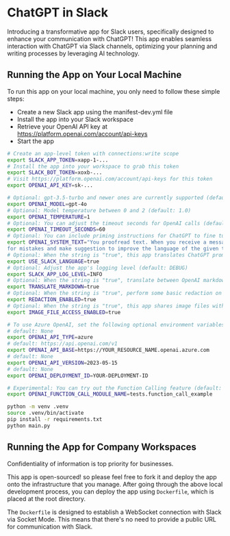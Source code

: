 # ChatGPT in Slack

Introducing a transformative app for Slack users, specifically designed to enhance your communication with ChatGPT! This app enables seamless interaction with ChatGPT via Slack channels, optimizing your planning and writing processes by leveraging AI technology.


## Running the App on Your Local Machine

To run this app on your local machine, you only need to follow these simple steps:

* Create a new Slack app using the manifest-dev.yml file
* Install the app into your Slack workspace
* Retrieve your OpenAI API key at https://platform.openai.com/account/api-keys
* Start the app

```bash
# Create an app-level token with connections:write scope
export SLACK_APP_TOKEN=xapp-1-...
# Install the app into your workspace to grab this token
export SLACK_BOT_TOKEN=xoxb-...
# Visit https://platform.openai.com/account/api-keys for this token
export OPENAI_API_KEY=sk-...

# Optional: gpt-3.5-turbo and newer ones are currently supported (default: gpt-3.5-turbo)
export OPENAI_MODEL=gpt-4o
# Optional: Model temperature between 0 and 2 (default: 1.0)
export OPENAI_TEMPERATURE=1
# Optional: You can adjust the timeout seconds for OpenAI calls (default: 30)
export OPENAI_TIMEOUT_SECONDS=60
# Optional: You can include priming instructions for ChatGPT to fine tune the bot purpose
export OPENAI_SYSTEM_TEXT="You proofread text. When you receive a message, you will check
for mistakes and make suggestion to improve the language of the given text"
# Optional: When the string is "true", this app translates ChatGPT prompts into a user's preferred language (default: true)
export USE_SLACK_LANGUAGE=true
# Optional: Adjust the app's logging level (default: DEBUG)
export SLACK_APP_LOG_LEVEL=INFO
# Optional: When the string is "true", translate between OpenAI markdown and Slack mrkdwn format (default: false)
export TRANSLATE_MARKDOWN=true
# Optional: When the string is "true", perform some basic redaction on prompts sent to OpenAI (default: false)
export REDACTION_ENABLED=true
# Optional: When the string is "true", this app shares image files with OpenAI (default: false)
export IMAGE_FILE_ACCESS_ENABLED=true

# To use Azure OpenAI, set the following optional environment variables according to your environment
# default: None
export OPENAI_API_TYPE=azure
# default: https://api.openai.com/v1
export OPENAI_API_BASE=https://YOUR_RESOURCE_NAME.openai.azure.com
# default: None
export OPENAI_API_VERSION=2023-05-15
# default: None
export OPENAI_DEPLOYMENT_ID=YOUR-DEPLOYMENT-ID

# Experimental: You can try out the Function Calling feature (default: None)
export OPENAI_FUNCTION_CALL_MODULE_NAME=tests.function_call_example

python -m venv .venv
source .venv/bin/activate
pip install -r requirements.txt
python main.py
```

## Running the App for Company Workspaces

Confidentiality of information is top priority for businesses.

This app is open-sourced! so please feel free to fork it and deploy the app onto the infrastructure that you manage.
After going through the above local development process, you can deploy the app using `Dockerfile`, which is placed at the root directory.

The `Dockerfile` is designed to establish a WebSocket connection with Slack via Socket Mode.
This means that there's no need to provide a public URL for communication with Slack.


